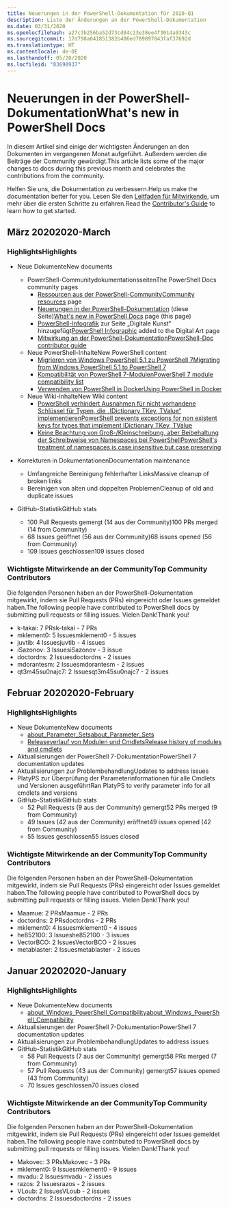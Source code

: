 ```yaml
---
title: Neuerungen in der PowerShell-Dokumentation für 2020-Q1
description: Liste der Änderungen an der PowerShell-Dokumentation
ms.date: 03/31/2020
ms.openlocfilehash: a27c3b256ba52d73cd84c23e38ee4f3014a9343c
ms.sourcegitcommit: 17d798a041851382b406ed789097843faf37692d
ms.translationtype: HT
ms.contentlocale: de-DE
ms.lasthandoff: 05/20/2020
ms.locfileid: "83690937"
---
```

# <a name="whats-new-in-powershell-docs"></a><span data-ttu-id="82833-103">Neuerungen in der PowerShell-Dokumentation</span><span class="sxs-lookup"><span data-stu-id="82833-103">What's new in PowerShell Docs</span></span>

<span data-ttu-id="82833-104">In diesem Artikel sind einige der wichtigsten Änderungen an den Dokumenten im vergangenen Monat aufgeführt. Außerdem werden die Beiträge der Community gewürdigt.</span><span class="sxs-lookup"><span data-stu-id="82833-104">This article lists some of the major changes to docs during this previous month and celebrates the contributions from the community.</span></span>

<span data-ttu-id="82833-105">Helfen Sie uns, die Dokumentation zu verbessern.</span><span class="sxs-lookup"><span data-stu-id="82833-105">Help us make the documentation better for you.</span></span> <span data-ttu-id="82833-106">Lesen Sie den [Leitfaden für Mitwirkende][contrib], um mehr über die ersten Schritte zu erfahren.</span><span class="sxs-lookup"><span data-stu-id="82833-106">Read the [Contributor's Guide][contrib] to learn how to get started.</span></span>

## <a name="2020-march"></a><span data-ttu-id="82833-107">März 2020</span><span class="sxs-lookup"><span data-stu-id="82833-107">2020-March</span></span>

### <a name="highlights"></a><span data-ttu-id="82833-108">Highlights</span><span class="sxs-lookup"><span data-stu-id="82833-108">Highlights</span></span>

- <span data-ttu-id="82833-109">Neue Dokumente</span><span class="sxs-lookup"><span data-stu-id="82833-109">New documents</span></span>
  - <span data-ttu-id="82833-110">PowerShell-Communitydokumentationsseiten</span><span class="sxs-lookup"><span data-stu-id="82833-110">The PowerShell Docs community pages</span></span>
    - <span data-ttu-id="82833-111">[Ressourcen aus der PowerShell-Community](/powershell/scripting/community/community-support)</span><span class="sxs-lookup"><span data-stu-id="82833-111">[Community resources](/powershell/scripting/community/community-support) page</span></span>
    - <span data-ttu-id="82833-112">[Neuerungen in der PowerShell-Dokumentation](#2020-march) (diese Seite)</span><span class="sxs-lookup"><span data-stu-id="82833-112">[What's new in PowerShell Docs](#2020-march) page (this page)</span></span>
    - <span data-ttu-id="82833-113">[PowerShell-Infografik](https://github.com/MicrosoftDocs/PowerShell-Docs/blob/staging/assets/PowerShell_7_Infographic.pdf) zur Seite „Digitale Kunst“ hinzugefügt</span><span class="sxs-lookup"><span data-stu-id="82833-113">[PowerShell Infographic](https://github.com/MicrosoftDocs/PowerShell-Docs/blob/staging/assets/PowerShell_7_Infographic.pdf) added to the Digital Art page</span></span>
    - [<span data-ttu-id="82833-114">Mitwirkung an der PowerShell-Dokumentation</span><span class="sxs-lookup"><span data-stu-id="82833-114">PowerShell-Doc contributor guide</span></span>](/powershell/scripting/community/contributing/overview?view=powershell-7)
  - <span data-ttu-id="82833-115">Neue PowerShell-Inhalte</span><span class="sxs-lookup"><span data-stu-id="82833-115">New PowerShell content</span></span>
    - [<span data-ttu-id="82833-116">Migrieren von Windows PowerShell 5.1 zu PowerShell 7</span><span class="sxs-lookup"><span data-stu-id="82833-116">Migrating from Windows PowerShell 5.1 to PowerShell 7</span></span>](/powershell/scripting/whats-new/migrating-from-windows-powershell-51-to-powershell-7)
    - [<span data-ttu-id="82833-117">Kompatibilität von PowerShell 7-Modulen</span><span class="sxs-lookup"><span data-stu-id="82833-117">PowerShell 7 module compatibility list</span></span>](/PowerShell/scripting/whats-new/module-compatibility)
    - [<span data-ttu-id="82833-118">Verwenden von PowerShell in Docker</span><span class="sxs-lookup"><span data-stu-id="82833-118">Using PowerShell in Docker</span></span>](/powershell/scripting/install/powershell-in-docker)
  - <span data-ttu-id="82833-119">Neue Wiki-Inhalte</span><span class="sxs-lookup"><span data-stu-id="82833-119">New Wiki content</span></span>
    - [<span data-ttu-id="82833-120">PowerShell verhindert Ausnahmen für nicht vorhandene Schlüssel für Typen, die „IDictionary TKey, TValue“ implementieren</span><span class="sxs-lookup"><span data-stu-id="82833-120">PowerShell prevents exceptions for non existent keys for types that implement IDictionary TKey, TValue</span></span>](https://github.com/MicrosoftDocs/PowerShell-Docs/wiki/PowerShell-prevents-exceptions-for-non-existent-keys-for-types-that-implement-IDictionary-TKey,-TValue-)
    - [<span data-ttu-id="82833-121">Keine Beachtung von Groß-/Kleinschreibung, aber Beibehaltung der Schreibweise von Namespaces bei PowerShell</span><span class="sxs-lookup"><span data-stu-id="82833-121">PowerShell's treatment of namespaces is case insensitive but case preserving</span></span>](https://github.com/MicrosoftDocs/PowerShell-Docs/wiki/PowerShell's-treatment-of-namespaces-is-case-insensitive-but-case-preserving)

- <span data-ttu-id="82833-122">Korrekturen in Dokumentationen</span><span class="sxs-lookup"><span data-stu-id="82833-122">Documentation maintenance</span></span>
  - <span data-ttu-id="82833-123">Umfangreiche Bereinigung fehlerhafter Links</span><span class="sxs-lookup"><span data-stu-id="82833-123">Massive cleanup of broken links</span></span>
  - <span data-ttu-id="82833-124">Bereinigen von alten und doppelten Problemen</span><span class="sxs-lookup"><span data-stu-id="82833-124">Cleanup of old and duplicate issues</span></span>

- <span data-ttu-id="82833-125">GitHub-Statistik</span><span class="sxs-lookup"><span data-stu-id="82833-125">GitHub stats</span></span>
  - <span data-ttu-id="82833-126">100 Pull Requests gemergt (14 aus der Community)</span><span class="sxs-lookup"><span data-stu-id="82833-126">100 PRs merged (14 from Community)</span></span>
  - <span data-ttu-id="82833-127">68 Issues geöffnet (56 aus der Community)</span><span class="sxs-lookup"><span data-stu-id="82833-127">68 issues opened (56 from Community)</span></span>
  - <span data-ttu-id="82833-128">109 Issues geschlossen</span><span class="sxs-lookup"><span data-stu-id="82833-128">109 issues closed</span></span>

### <a name="top-community-contributors"></a><span data-ttu-id="82833-129">Wichtigste Mitwirkende an der Community</span><span class="sxs-lookup"><span data-stu-id="82833-129">Top Community Contributors</span></span>

<span data-ttu-id="82833-130">Die folgenden Personen haben an der PowerShell-Dokumentation mitgewirkt, indem sie Pull Requests (PRs) eingereicht oder Issues gemeldet haben.</span><span class="sxs-lookup"><span data-stu-id="82833-130">The following people have contributed to PowerShell docs by submitting pull requests or filling issues.</span></span> <span data-ttu-id="82833-131">Vielen Dank!</span><span class="sxs-lookup"><span data-stu-id="82833-131">Thank you!</span></span>

- <span data-ttu-id="82833-132">k-takai: 7 PRs</span><span class="sxs-lookup"><span data-stu-id="82833-132">k-takai - 7 PRs</span></span>
- <span data-ttu-id="82833-133">mklement0: 5 Issues</span><span class="sxs-lookup"><span data-stu-id="82833-133">mklement0 - 5 issues</span></span>
- <span data-ttu-id="82833-134">juvtib: 4 Issues</span><span class="sxs-lookup"><span data-stu-id="82833-134">juvtib - 4 issues</span></span>
- <span data-ttu-id="82833-135">iSazonov: 3 Issues</span><span class="sxs-lookup"><span data-stu-id="82833-135">iSazonov - 3 issue</span></span>
- <span data-ttu-id="82833-136">doctordns: 2 Issues</span><span class="sxs-lookup"><span data-stu-id="82833-136">doctordns - 2 issues</span></span>
- <span data-ttu-id="82833-137">mdorantesm: 2 Issues</span><span class="sxs-lookup"><span data-stu-id="82833-137">mdorantesm - 2 issues</span></span>
- <span data-ttu-id="82833-138">qt3m45su0najc7: 2 Issues</span><span class="sxs-lookup"><span data-stu-id="82833-138">qt3m45su0najc7 - 2 issues</span></span>

## <a name="2020-february"></a><span data-ttu-id="82833-139">Februar 2020</span><span class="sxs-lookup"><span data-stu-id="82833-139">2020-February</span></span>

### <a name="highlights"></a><span data-ttu-id="82833-140">Highlights</span><span class="sxs-lookup"><span data-stu-id="82833-140">Highlights</span></span>

- <span data-ttu-id="82833-141">Neue Dokumente</span><span class="sxs-lookup"><span data-stu-id="82833-141">New documents</span></span>
  - [<span data-ttu-id="82833-142">about_Parameter_Sets</span><span class="sxs-lookup"><span data-stu-id="82833-142">about_Parameter_Sets</span></span>](/powershell/module/microsoft.powershell.core/about/about_parameter_sets)
  - [<span data-ttu-id="82833-143">Releaseverlauf von Modulen und Cmdlets</span><span class="sxs-lookup"><span data-stu-id="82833-143">Release history of modules and cmdlets</span></span>](/powershell/scripting/whats-new/cmdlet-versions)
- <span data-ttu-id="82833-144">Aktualisierungen der PowerShell 7-Dokumentation</span><span class="sxs-lookup"><span data-stu-id="82833-144">PowerShell 7 documentation updates</span></span>
- <span data-ttu-id="82833-145">Aktualisierungen zur Problembehandlung</span><span class="sxs-lookup"><span data-stu-id="82833-145">Updates to address issues</span></span>
- <span data-ttu-id="82833-146">PlatyPS zur Überprüfung der Parameterinformationen für alle Cmdlets und Versionen ausgeführt</span><span class="sxs-lookup"><span data-stu-id="82833-146">Ran PlatyPS to verify parameter info for all cmdlets and versions</span></span>
- <span data-ttu-id="82833-147">GitHub-Statistik</span><span class="sxs-lookup"><span data-stu-id="82833-147">GitHub stats</span></span>
  - <span data-ttu-id="82833-148">52 Pull Requests (9 aus der Community) gemergt</span><span class="sxs-lookup"><span data-stu-id="82833-148">52 PRs merged (9 from Community)</span></span>
  - <span data-ttu-id="82833-149">49 Issues (42 aus der Community) eröffnet</span><span class="sxs-lookup"><span data-stu-id="82833-149">49 issues opened (42 from Community)</span></span>
  - <span data-ttu-id="82833-150">55 Issues geschlossen</span><span class="sxs-lookup"><span data-stu-id="82833-150">55 issues closed</span></span>

### <a name="top-community-contributors"></a><span data-ttu-id="82833-151">Wichtigste Mitwirkende an der Community</span><span class="sxs-lookup"><span data-stu-id="82833-151">Top Community Contributors</span></span>

<span data-ttu-id="82833-152">Die folgenden Personen haben an der PowerShell-Dokumentation mitgewirkt, indem sie Pull Requests (PRs) eingereicht oder Issues gemeldet haben.</span><span class="sxs-lookup"><span data-stu-id="82833-152">The following people have contributed to PowerShell docs by submitting pull requests or filling issues.</span></span> <span data-ttu-id="82833-153">Vielen Dank!</span><span class="sxs-lookup"><span data-stu-id="82833-153">Thank you!</span></span>

- <span data-ttu-id="82833-154">Maamue: 2 PRs</span><span class="sxs-lookup"><span data-stu-id="82833-154">Maamue - 2 PRs</span></span>
- <span data-ttu-id="82833-155">doctordns: 2 PRs</span><span class="sxs-lookup"><span data-stu-id="82833-155">doctordns - 2 PRs</span></span>
- <span data-ttu-id="82833-156">mklement0: 4 Issues</span><span class="sxs-lookup"><span data-stu-id="82833-156">mklement0 - 4 issues</span></span>
- <span data-ttu-id="82833-157">he852100: 3 Issues</span><span class="sxs-lookup"><span data-stu-id="82833-157">he852100 - 3 issues</span></span>
- <span data-ttu-id="82833-158">VectorBCO: 2 Issues</span><span class="sxs-lookup"><span data-stu-id="82833-158">VectorBCO - 2 issues</span></span>
- <span data-ttu-id="82833-159">metablaster: 2 Issues</span><span class="sxs-lookup"><span data-stu-id="82833-159">metablaster - 2 issues</span></span>

## <a name="2020-january"></a><span data-ttu-id="82833-160">Januar 2020</span><span class="sxs-lookup"><span data-stu-id="82833-160">2020-January</span></span>

### <a name="highlights"></a><span data-ttu-id="82833-161">Highlights</span><span class="sxs-lookup"><span data-stu-id="82833-161">Highlights</span></span>

- <span data-ttu-id="82833-162">Neue Dokumente</span><span class="sxs-lookup"><span data-stu-id="82833-162">New documents</span></span>
  - [<span data-ttu-id="82833-163">about_Windows_PowerShell_Compatibility</span><span class="sxs-lookup"><span data-stu-id="82833-163">about_Windows_PowerShell_Compatibility</span></span>](/powershell/module/microsoft.powershell.core/about/about_Windows_PowerShell_Compatibility)
- <span data-ttu-id="82833-164">Aktualisierungen der PowerShell 7-Dokumentation</span><span class="sxs-lookup"><span data-stu-id="82833-164">PowerShell 7 documentation updates</span></span>
- <span data-ttu-id="82833-165">Aktualisierungen zur Problembehandlung</span><span class="sxs-lookup"><span data-stu-id="82833-165">Updates to address issues</span></span>
- <span data-ttu-id="82833-166">GitHub-Statistik</span><span class="sxs-lookup"><span data-stu-id="82833-166">GitHub stats</span></span>
  - <span data-ttu-id="82833-167">58 Pull Requests (7 aus der Community) gemergt</span><span class="sxs-lookup"><span data-stu-id="82833-167">58 PRs merged (7 from Community)</span></span>
  - <span data-ttu-id="82833-168">57 Pull Requests (43 aus der Community) gemergt</span><span class="sxs-lookup"><span data-stu-id="82833-168">57 issues opened (43 from Community)</span></span>
  - <span data-ttu-id="82833-169">70 Issues geschlossen</span><span class="sxs-lookup"><span data-stu-id="82833-169">70 issues closed</span></span>

### <a name="top-community-contributors"></a><span data-ttu-id="82833-170">Wichtigste Mitwirkende an der Community</span><span class="sxs-lookup"><span data-stu-id="82833-170">Top Community Contributors</span></span>

<span data-ttu-id="82833-171">Die folgenden Personen haben an der PowerShell-Dokumentation mitgewirkt, indem sie Pull Requests (PRs) eingereicht oder Issues gemeldet haben.</span><span class="sxs-lookup"><span data-stu-id="82833-171">The following people have contributed to PowerShell docs by submitting pull requests or filling issues.</span></span> <span data-ttu-id="82833-172">Vielen Dank!</span><span class="sxs-lookup"><span data-stu-id="82833-172">Thank you!</span></span>

- <span data-ttu-id="82833-173">Makovec: 3 PRs</span><span class="sxs-lookup"><span data-stu-id="82833-173">Makovec - 3 PRs</span></span>
- <span data-ttu-id="82833-174">mklement0: 9 Issues</span><span class="sxs-lookup"><span data-stu-id="82833-174">mklement0 - 9 issues</span></span>
- <span data-ttu-id="82833-175">mvadu: 2 Issues</span><span class="sxs-lookup"><span data-stu-id="82833-175">mvadu - 2 issues</span></span>
- <span data-ttu-id="82833-176">razos: 2 Issues</span><span class="sxs-lookup"><span data-stu-id="82833-176">razos - 2 issues</span></span>
- <span data-ttu-id="82833-177">VLoub: 2 Issues</span><span class="sxs-lookup"><span data-stu-id="82833-177">VLoub - 2 issues</span></span>
- <span data-ttu-id="82833-178">doctordns: 2 Issues</span><span class="sxs-lookup"><span data-stu-id="82833-178">doctordns - 2 issues</span></span>

<!-- Link references -->
[contrib]: contributing/overview.md
